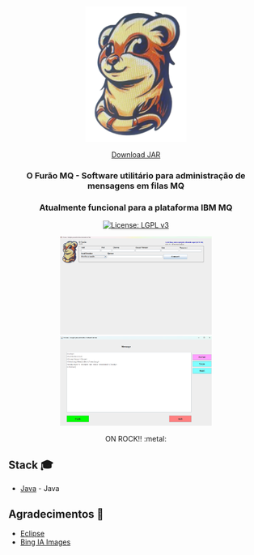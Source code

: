 <p align="center">
 <img src="./images/furao.png" alt="O Furão MQ" width="200px" heigth="300px">
</p>

<p align="center">
 <a href="./O Furao MQ v1.0.5.jar">
 Download JAR</a>
</p>

<h3 align="center">O Furão MQ - Software utilitário para administração de mensagens em filas MQ</h3>
<h3 align="center">Atualmente funcional para a plataforma IBM MQ</h3>

<div align="center">

[![License: LGPL v3](https://img.shields.io/badge/License-LGPL_v3-blue.svg)](https://www.gnu.org/licenses/lgpl-3.0)

</div>

<p align="center">
 <img src="./images/amostra1.png" alt="O Furão MQ" width="300px" heigth="300px">
 <img src="./images/amostra2.png" alt="O Furão MQ" width="300px" heigth="300px">
</p>

<div align="center">
ON ROCK!! :metal:
</div>


## Stack :mortar_board:<a name = "tech_stack"></a>

- [Java](https://www.java.com/) - Java

## Agradecimentos :sparkling_heart:<a name = "acknowledgments"></a>

- [Eclipse](https://www.eclipse.org/)
- [Bing IA Images](https://www.bing.com/images/create?cc=br)

